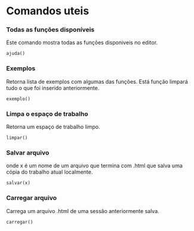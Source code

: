 # Comandos uteis

### Todas as funções disponíveis
Este comando mostra todas as funções disponiveis no editor.
```
ajuda()
```

### Exemplos
Retorna lista de exemplos com algumas das funções. Está função limpará tudo o que foi inserido anteriormente.
```
exemplo()
```

### Limpa o espaço de trabalho
Retorna um espaço de trabalho limpo.
```
limpar()
```
### Salvar arquivo
onde x é um nome de um arquivo que termina com .html que salva uma cópia do trabalho atual localmente.
```
salvar(x)
```

### Carregar arquivo
Carrega um arquivo .html de uma sessão anteriormente salva.
```
carregar()
```